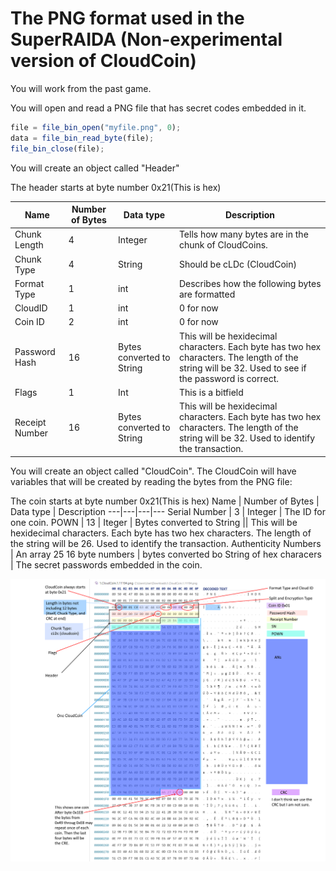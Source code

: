 
# The PNG format used in the SuperRAIDA (Non-experimental version of CloudCoin)

You will work from the past game. 

You will open and read a PNG file that has secret codes embedded in it. 
```javascript
file = file_bin_open("myfile.png", 0);
data = file_bin_read_byte(file);
file_bin_close(file);
```
You will create an object called "Header"

The header starts at byte number 0x21(This is hex)

Name | Number of Bytes | Data type | Description
---|---|---|---
Chunk Length | 4 | Integer | Tells how many bytes are in the chunk of CloudCoins.
Chunk Type | 4| String | Should be cLDc (CloudCoin)
Format Type | 1 | int | Describes how the following bytes are formatted
CloudID | 1 | int | 0 for now
Coin ID | 2 | int | 0 for now
Password Hash | 16 | Bytes converted to String | This will be hexidecimal characters. Each byte has two hex characters. The length of the string will be 32. Used to see if the password is correct. 
Flags | 1 | Int | This is a bitfield 
Receipt Number | 16 | Bytes converted to String | This will be hexidecimal characters. Each byte has two hex characters. The length of the string will be 32. Used to identify the transaction.



You will create an object called "CloudCoin".
The CloudCoin will have variables that will be created by reading the bytes from the PNG file:

The coin starts at byte number 0x21(This is hex)
Name | Number of Bytes | Data type | Description
---|---|---|---
Serial Number | 3 | Integer | The ID for one coin. 
POWN | 13 | Iteger | Bytes converted to String || This will be hexidecimal characters. Each byte has two hex characters. The length of the string will be 26. Used to identify the transaction.
Authenticity Numbers | An array 25 16 byte numbers | bytes converted bo  String of hex characers | The secret passwords embedded in the coin. 

![png](https://github.com/CloudCoinConsortium/CloudCoin/blob/master/CloudCoin%20File%20Formats/PNG2.png)

